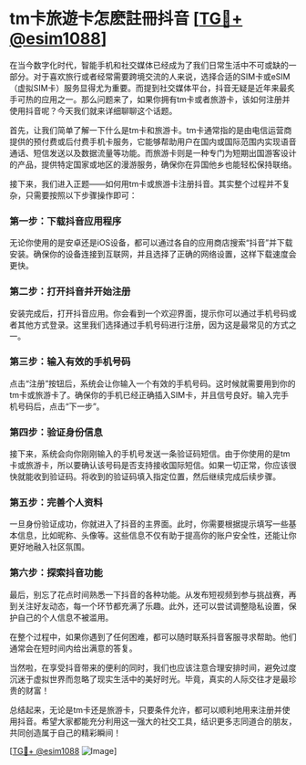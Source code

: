 # tm卡旅遊卡怎麽註冊抖音 [[TG💪+ @esim1088](https://t.me/s/esim1088)]

在当今数字化时代，智能手机和社交媒体已经成为了我们日常生活中不可或缺的一部分。对于喜欢旅行或者经常需要跨境交流的人来说，选择合适的SIM卡或eSIM（虚拟SIM卡）服务显得尤为重要。而提到社交媒体平台，抖音无疑是近年来最炙手可热的应用之一。那么问题来了，如果你拥有tm卡或者旅游卡，该如何注册并使用抖音呢？今天我们就来详细聊聊这个话题。

首先，让我们简单了解一下什么是tm卡和旅游卡。tm卡通常指的是由电信运营商提供的预付费或后付费手机卡服务，它能够帮助用户在国内或国际范围内实现语音通话、短信发送以及数据流量等功能。而旅游卡则是一种专门为短期出国游客设计的产品，提供特定国家或地区的漫游服务，确保你在异国他乡也能轻松保持联络。

接下来，我们进入正题——如何用tm卡或旅游卡注册抖音。其实整个过程并不复杂，只需要按照以下步骤操作即可：

### 第一步：下载抖音应用程序
无论你使用的是安卓还是iOS设备，都可以通过各自的应用商店搜索“抖音”并下载安装。确保你的设备连接到互联网，并且选择了正确的网络设置，这样下载速度会更快。

### 第二步：打开抖音并开始注册
安装完成后，打开抖音应用。你会看到一个欢迎界面，提示你可以通过手机号码或者其他方式登录。这里我们选择通过手机号码进行注册，因为这是最常见的方式之一。

### 第三步：输入有效的手机号码
点击“注册”按钮后，系统会让你输入一个有效的手机号码。这时候就需要用到你的tm卡或旅游卡了。确保你的手机已经正确插入SIM卡，并且信号良好。输入完手机号码后，点击“下一步”。

### 第四步：验证身份信息
接下来，系统会向你刚刚输入的手机号发送一条验证码短信。由于你使用的是tm卡或旅游卡，所以要确认该号码是否支持接收国际短信。如果一切正常，你应该很快就能收到验证码。将收到的验证码填入指定位置，然后继续完成后续步骤。

### 第五步：完善个人资料
一旦身份验证成功，你就进入了抖音的主界面。此时，你需要根据提示填写一些基本信息，比如昵称、头像等。这些信息不仅有助于提高你的账户安全性，还能让你更好地融入社区氛围。

### 第六步：探索抖音功能
最后，别忘了花点时间熟悉一下抖音的各种功能。从发布短视频到参与挑战赛，再到关注好友动态，每一个环节都充满了乐趣。此外，还可以尝试调整隐私设置，保护自己的个人信息不被滥用。

在整个过程中，如果你遇到了任何困难，都可以随时联系抖音客服寻求帮助。他们通常会在短时间内给出满意的答复。

当然啦，在享受抖音带来的便利的同时，我们也应该注意合理安排时间，避免过度沉迷于虚拟世界而忽略了现实生活中的美好时光。毕竟，真实的人际交往才是最珍贵的财富！

总结起来，无论是tm卡还是旅游卡，只要条件允许，都可以顺利地用来注册并使用抖音。希望大家都能充分利用这一强大的社交工具，结识更多志同道合的朋友，共同创造属于自己的精彩瞬间！ 

[[TG💪+ @esim1088](https://t.me/s/esim1088) ![Image](https://i.postimg.cc/4NQfJmqS/Snipaste-2025-05-13-00-14-12.png)]